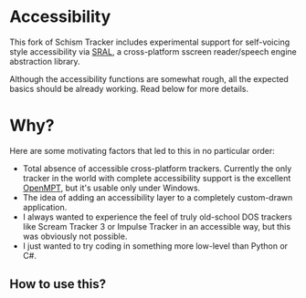 # Accessibility

This fork of Schism Tracker includes experimental support for self-voicing style accessibility via [SRAL](https://github.com/m1maker/SRAL), a cross-platform sscreen reader/speech engine abstraction library.

Although the accessibility functions are somewhat rough, all the expected basics should be already working. Read below for more details.

# Why?

Here are some motivating factors that led to this in no particular order:

* Total absence of accessible cross-platform trackers.
Currently the only tracker in the world with complete accessibility support is the excellent [OpenMPT](https://www.openmpt.org), but it's usable only under Windows.
* The idea of adding an accessibility layer to a completely custom-drawn application.
* I always wanted to experience the feel of truly old-school DOS trackers like Scream Tracker 3 or Impulse Tracker in an accessible way,
but this was obviously not possible.
* I just wanted to try coding in something more low-level than Python or C#.

## How to use this?
